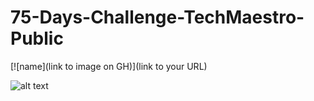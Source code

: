 # 75-Days-Challenge-TechMaestro-Public

[![name](link to image on GH)](link to your URL)

![alt text](https://media.istockphoto.com/photos/random-multicolored-spheres-computer-generated-abstract-form-of-large-picture-id1295274245?b=1&k=20&m=1295274245&s=170667a&w=0&h=4t-XT7aI_o42rGO207GPGAt9fayT6D-2kw9INeMYOgo=)
